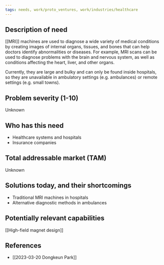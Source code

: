 ```yaml
---
tags: needs, work/proto_ventures, work/industries/healthcare
---
```


## Description of need
[[MRI]] machines are used to diagnose a wide variety of medical conditions by creating images of internal organs, tissues, and bones that can help doctors identify abnormalities or diseases. For example, MRI scans can be used to diagnose problems with the brain and nervous system, as well as conditions affecting the heart, liver, and other organs.

Currently, they are large and bulky and can only be found inside hospitals, so they are unavailable in ambulatory settings (e.g. ambulances) or remote settings (e.g. small towns).

## Problem severity (1-10)
Unknown

## Who has this need
- Healthcare systems and hospitals
- Insurance companies

## Total addressable market (TAM)
Unknown

## Solutions today, and their shortcomings
- Traditional MRI machines in hospitals
- Alternative diagnostic methods in ambulances

## Potentially relevant capabilities
[[High-field magnet design]]

## References
- [[2023-03-20 Dongkeun Park]]